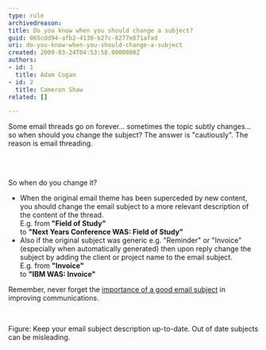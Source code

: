 ```yaml
---
type: rule
archivedreason: 
title: Do you know when you should change a subject?
guid: 065cdd94-afb2-4138-b27c-8277e871afad
uri: do-you-know-when-you-should-change-a-subject
created: 2009-03-24T04:53:58.0000000Z
authors:
- id: 1
  title: Adam Cogan
- id: 2
  title: Cameron Shaw
related: []

---
```




  <p>Some email threads go on forever... sometimes the topic subtly changes... so when should you change the subject? The answer is &quot;cautiously&quot;. The reason is email threading.</p>

<br><excerpt class='endintro'></excerpt><br>

  <p>So when do you change it?</p>
<ul>
    <li>When the original email theme has been superceded by new content, you should change the email subject to a more relevant description of the content of the thread.<br>
    E.g. from<strong> &quot;Field of Study&quot;</strong><br>
    to <strong>&quot;Next Years Conference WAS&#58; Field of Study&quot;</strong></li>
    <li>Also if the original subject was generic e.g. &quot;Reminder&quot; or &quot;Invoice&quot; (especially when automatically generated) then upon reply change the subject by adding the client or project name to the email subject.<br>
    E.g. from <strong>&quot;Invoice&quot;</strong><br>
    to <strong>&quot;IBM WAS&#58; Invoice&quot;</strong></li>
</ul>
<p>Remember, never forget the <span><a title="Realize the Importance of a Good Email Subject" href="/Communication/RulesToBetterEmail/Pages/ImportanceOfAGoodSubject.aspx">importance of a good email subject</a></span> in improving communications.</p>
<p class="ms-rteCustom-FigureNormal"><img src="/Communication/RulesToBetterEmail/PublishingImages/SarahPalin.jpg" alt="" />&#160;</p>
<p class="ms-rteCustom-FigureNormal">Figure&#58; Keep your email subject description up-to-date. Out of date subjects can be misleading.</p>



